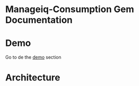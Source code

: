 # Manageiq-Consumption Gem Documentation

# Demo

Go to de the [demo](/docs/demo) section
# Architecture

